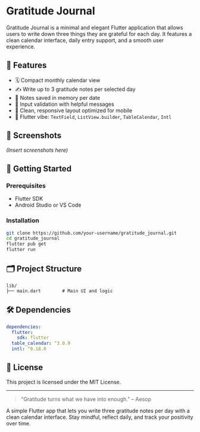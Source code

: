 # Gratitude Journal

Gratitude Journal is a minimal and elegant Flutter application that allows users to write down three things they are grateful for each day. It features a clean calendar interface, daily entry support, and a smooth user experience.

## 🌟 Features

* 🗓️ Compact monthly calendar view
* ✍️ Write up to 3 gratitude notes per selected day
* 💾 Notes saved in memory per date
* 🎯 Input validation with helpful messages
* 📱 Clean, responsive layout optimized for mobile
* 🎨 Flutter vibe: `TextField`, `ListView.builder`, `TableCalendar`, `Intl`

## 📸 Screenshots

*(Insert screenshots here)*

## 🚀 Getting Started

### Prerequisites

* Flutter SDK
* Android Studio or VS Code

### Installation

```bash
git clone https://github.com/your-username/gratitude_journal.git
cd gratitude_journal
flutter pub get
flutter run
```

## 🗂️ Project Structure

```
lib/
├── main.dart        # Main UI and logic
```

## 🛠️ Dependencies

```yaml
dependencies:
  flutter:
    sdk: flutter
  table_calendar: ^3.0.9
  intl: ^0.18.0
```

## 📄 License

This project is licensed under the MIT License.

---

> "Gratitude turns what we have into enough." – Aesop



A simple Flutter app that lets you write three gratitude notes per day with a clean calendar interface. Stay mindful, reflect daily, and track your positivity over time.